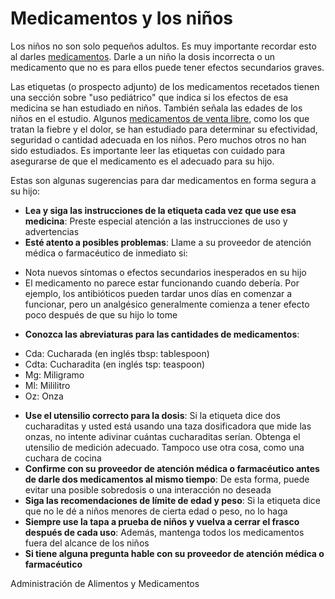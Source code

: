 Medicamentos y los niños
========================


Los niños no son solo pequeños adultos. Es muy importante recordar esto al darles [medicamentos](https://medlineplus.gov/spanish/medicines.html). Darle a un niño la dosis incorrecta o un medicamento que no es para ellos puede tener efectos secundarios graves.


Las etiquetas (o prospecto adjunto) de los medicamentos recetados tienen una sección sobre "uso pediátrico" que indica si los efectos de esa medicina se han estudiado en niños. También señala las edades de los niños en el estudio. Algunos [medicamentos de venta libre](https://medlineplus.gov/spanish/overthecountermedicines.html), como los que tratan la fiebre y el dolor, se han estudiado para determinar su efectividad, seguridad o cantidad adecuada en los niños. Pero muchos otros no han sido estudiados. Es importante leer las etiquetas con cuidado para asegurarse de que el medicamento es el adecuado para su hijo.


Estas son algunas sugerencias para dar medicamentos en forma segura a su hijo:


* **Lea y siga las instrucciones de la etiqueta cada vez que use esa medicina**: Preste especial atención a las instrucciones de uso y advertencias
* **Esté atento a posibles problemas**: Llame a su proveedor de atención médica o farmacéutico de inmediato si:
+ Nota nuevos síntomas o efectos secundarios inesperados en su hijo
+ El medicamento no parece estar funcionando cuando debería. Por ejemplo, los antibióticos pueden tardar unos días en comenzar a funcionar, pero un analgésico generalmente comienza a tener efecto poco después de que su hijo lo tome

* **Conozca las abreviaturas para las cantidades de medicamentos**:
+ Cda: Cucharada (en inglés tbsp: tablespoon)
+ Cdta: Cucharadita (en inglés tsp: teaspoon)
+ Mg: Miligramo
+ Ml: Mililitro
+ Oz: Onza

* **Use el utensilio correcto para la dosis**: Si la etiqueta dice dos cucharaditas y usted está usando una taza dosificadora que mide las onzas, no intente adivinar cuántas cucharaditas serían. Obtenga el utensilio de medición adecuado. Tampoco use otra cosa, como una cuchara de cocina
* **Confirme con su proveedor de atención médica o farmacéutico antes de darle dos medicamentos al mismo tiempo**: De esta forma, puede evitar una posible sobredosis o una interacción no deseada
* **Siga las recomendaciones de límite de edad y peso**: Si la etiqueta dice que no le dé a niños menores de cierta edad o peso, no lo haga
* **Siempre use la tapa a prueba de niños y vuelva a cerrar el frasco después de cada uso**: Además, mantenga todos los medicamentos fuera del alcance de los niños
* **Si tiene alguna pregunta hable con su proveedor de atención médica o farmacéutico**


Administración de Alimentos y Medicamentos 

